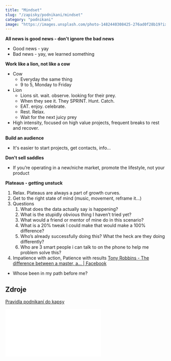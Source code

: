 ```yaml
---
title: "Mindset"
slug: "/zapisky/podnikani/mindset"
category: "podnikani"
image: "https://images.unsplash.com/photo-1482440308425-276ad0f28b19?ixlib=rb-1.2.1&ixid=MnwxMjA3fDB8MHxwaG90by1wYWdlfHx8fGVufDB8fHx8&auto=format&fit=crop&w=1170&q=80"
---
```


**All news is good news - don't ignore the bad news**
- Good news - yay
- Bad news - yay, we learned something

**Work like a lion, not like a cow**
- Cow
	- Everyday the same thing
	- 9 to 5, Monday to Friday
- Lion
	- Lions sit. wait. observe. looking for their prey.
	- When they see it. They SPRINT. Hunt. Catch.
	- EAT. enjoy. celebrate.
	- Rest. Relax.
	- Wait for the next juicy prey
- High intensity, focused on high value projects, frequent breaks to rest and recover.

**Build an audience**
- It's easier to start projects, get contacts, info...

**Don't sell saddles**
- If you’re operating in a new/niche market, promote the lifestyle, not your product

**Plateaus - getting unstuck**
1. Relax. Plateaus are always a part of growth curves.
2. Get to the right state of mind (music, movement, reframe it...)
3. Questions
	1. What does the data actually say is happening?
	2. What is the stupidly obvious thing I haven’t tried yet?
	3. What would a friend or mentor of mine do in this scenario?
	4. What is a 20% tweak I could make that would make a 100% difference?
	5. Who’s already successfully doing this? What the heck are they doing differently?
	6. Who are 3 smart people i can talk to on the phone to help me problem solve this?
4. Impatience with action, Patience with results
[Tony Robbins - The difference between a master, a... | Facebook](https://fb.watch/e4loGEltMb/)
- Whose been in my path before me?

## Zdroje

[Pravidla podnikaní do kapsy](../../@Assets/Podnikání/legislativa/Knihy/Pravidla_podnikání_do_kapsy.pdf)

![Methods](../../@Assets/Podnikání/marketing/Methods.pdf)